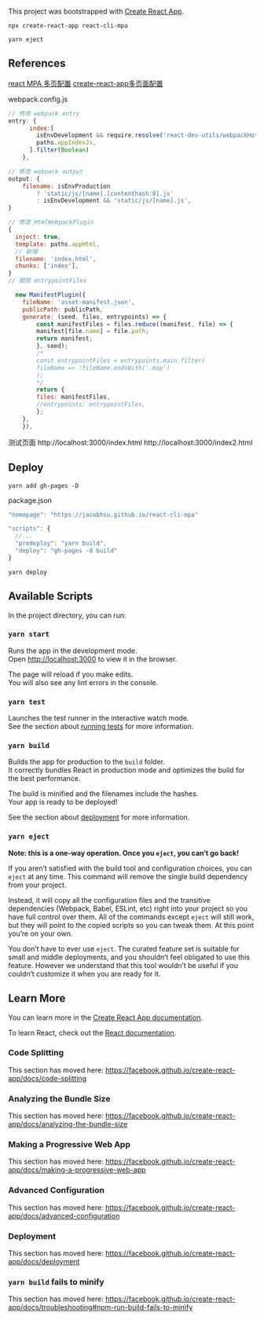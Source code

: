 This project was bootstrapped with [Create React App](https://github.com/facebook/create-react-app).

`npx create-react-app react-cli-mpa`

`yarn eject`

## References

[react MPA 多页配置](https://juejin.im/post/5da931d2f265da5b6f074ae2)
[create-react-app多页面配置](https://www.codercto.com/a/88661.html)

webpack.config.js

```js
// 修改 webpack entry
entry: {
      index:[
        isEnvDevelopment && require.resolve('react-dev-utils/webpackHotDevClient'),
        paths.appIndexJs,
      ].filter(Boolean)
    },

// 修改 webpack output
output: {
    filename: isEnvProduction
        ? 'static/js/[name].[contenthash:8].js'
        : isEnvDevelopment && 'static/js/[name].js',
}

// 修改 HtmlWebpackPlugin
{
  inject: true,
  template: paths.appHtml,
  // 新增
  filename: 'index.html',
  chunks: ['index'],
}
// 關閉 entrypointFiles

  new ManifestPlugin({
    fileName: 'asset-manifest.json',
    publicPath: publicPath,
    generate: (seed, files, entrypoints) => {
        const manifestFiles = files.reduce((manifest, file) => {
        manifest[file.name] = file.path;
        return manifest;
        }, seed);
        /*
        const entrypointFiles = entrypoints.main.filter(
        fileName => !fileName.endsWith('.map')
        );
        */
        return {
        files: manifestFiles,
        //entrypoints: entrypointFiles,
        };
    },
    }),
```

测试页面 
http://localhost:3000/index.html 
http://localhost:3000/index2.html


## Deploy

`yarn add gh-pages -D`

package.json

```js
"homepage": "https://jacobhsu.github.io/react-cli-mpa"

"scripts": {
  //...
  "predeploy": "yarn build",
  "deploy": "gh-pages -d build"
}
```

`yarn deploy`


## Available Scripts

In the project directory, you can run:

### `yarn start`

Runs the app in the development mode.<br />
Open [http://localhost:3000](http://localhost:3000) to view it in the browser.

The page will reload if you make edits.<br />
You will also see any lint errors in the console.

### `yarn test`

Launches the test runner in the interactive watch mode.<br />
See the section about [running tests](https://facebook.github.io/create-react-app/docs/running-tests) for more information.

### `yarn build`

Builds the app for production to the `build` folder.<br />
It correctly bundles React in production mode and optimizes the build for the best performance.

The build is minified and the filenames include the hashes.<br />
Your app is ready to be deployed!

See the section about [deployment](https://facebook.github.io/create-react-app/docs/deployment) for more information.

### `yarn eject`

**Note: this is a one-way operation. Once you `eject`, you can’t go back!**

If you aren’t satisfied with the build tool and configuration choices, you can `eject` at any time. This command will remove the single build dependency from your project.

Instead, it will copy all the configuration files and the transitive dependencies (Webpack, Babel, ESLint, etc) right into your project so you have full control over them. All of the commands except `eject` will still work, but they will point to the copied scripts so you can tweak them. At this point you’re on your own.

You don’t have to ever use `eject`. The curated feature set is suitable for small and middle deployments, and you shouldn’t feel obligated to use this feature. However we understand that this tool wouldn’t be useful if you couldn’t customize it when you are ready for it.

## Learn More

You can learn more in the [Create React App documentation](https://facebook.github.io/create-react-app/docs/getting-started).

To learn React, check out the [React documentation](https://reactjs.org/).

### Code Splitting

This section has moved here: https://facebook.github.io/create-react-app/docs/code-splitting

### Analyzing the Bundle Size

This section has moved here: https://facebook.github.io/create-react-app/docs/analyzing-the-bundle-size

### Making a Progressive Web App

This section has moved here: https://facebook.github.io/create-react-app/docs/making-a-progressive-web-app

### Advanced Configuration

This section has moved here: https://facebook.github.io/create-react-app/docs/advanced-configuration

### Deployment

This section has moved here: https://facebook.github.io/create-react-app/docs/deployment

### `yarn build` fails to minify

This section has moved here: https://facebook.github.io/create-react-app/docs/troubleshooting#npm-run-build-fails-to-minify
